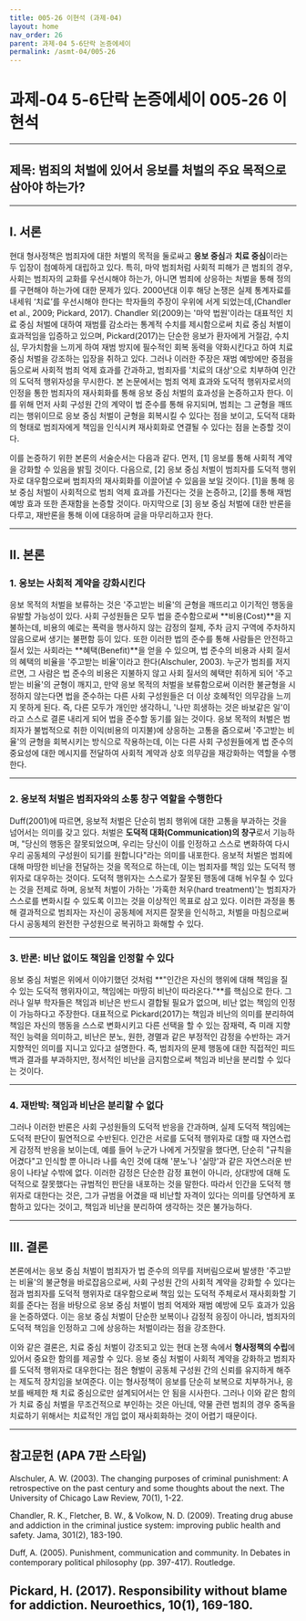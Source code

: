 ```yaml
---
title: 005-26 이현석 (과제-04)
layout: home
nav_order: 26
parent: 과제-04 5-6단락 논증에세이
permalink: /asmt-04/005-26
---
```


# 과제-04 5-6단락 논증에세이 005-26 이현석 

---

## 제목: 범죄의 처벌에 있어서 응보를 처벌의 주요 목적으로 삼아야 하는가?

---

## I. 서론

현대 형사정책은 범죄자에 대한 처벌의 목적을 둘로싸고 **응보 중심**과 **치료 중심**이라는 두 입장이 첨예하게 대립하고 있다. 특히, 마약 범죄처럼 사회적 피해가 큰 범죄의 경우, 사회는 범죄자의 교화를 우선시해야 하는가, 아니면 범죄에 상응하는 처벌을 통해 정의를 구현해야 하는가에 대한 문제가 있다. 2000년대 이후 해당 논쟁은 실제 통계자료를 내세워 ‘치료’를 우선시해야 한다는 학자들의 주장이 우위에 서게 되었는데,(Chandler et al., 2009; Pickard, 2017). Chandler 외(2009)는 '마약 법원'이라는 대표적인 치료 중심 처벌에 대하여 재범률 감소라는 통계적 수치를 제시함으로써 치료 중심 처벌이 효과적임을 입증하고 있으며, Pickard(2017)는 단순한 응보가 환자에게 거절감, 수치심, 무가치함을 느끼게 하여 재범 방지에 필수적인 회복 동력을 약화시킨다고 하여 치료 중심 처벌을 강조하는 입장을 취하고 있다. 그러나 이러한 주장은 재범 예방에만 중점을 둠으로써 사회적 범죄 억제 효과를 간과하고, 범죄자를 '치료의 대상'으로 치부하여 인간의 도덕적 행위자성을 무시한다. 본 논문에서는 범죄 억제 효과와 도덕적 행위자로서의 인정을 통한 범죄자의 재사회화를 통해 응보 중심 처벌의 효과성을 논증하고자 한다. 이를 위해 먼저 사회 구성원 간의 계약이 법 준수를 통해 유지되며, 범죄는 그 균형을 깨뜨리는 행위이므로 응보 중심 처벌이 균형을 회복시킬 수 있다는 점을 보이고, 도덕적 대화의 형태로 범죄자에게 책임을 인식시켜 재사회화로 연결될 수 있다는 점을 논증할 것이다.

이를 논증하기 위한 본론의 서술순서는 다음과 같다. 먼저, [1] 응보를 통해 사회적 계약을 강화할 수 있음을 밝힐 것이다. 다음으로, [2] 응보 중심 처벌이 범죄자를 도덕적 행위자로 대우함으로써 범죄자의 재사회화를 이끌어낼 수 있음을 보일 것이다. [1]을 통해 응보 중심 처벌이 사회적으로 범죄 억제 효과를 가진다는 것을 논증하고, [2]를 통해 재범 예방 효과 또한 존재함을 논증할 것이다. 마지막으로 [3] 응보 중심 처벌에 대한 반론을 다루고, 재반론을 통해 이에 대응하며 글을 마무리하고자 한다.

---

## II. 본론

### 1. 응보는 사회적 계약을 강화시킨다

응보 목적의 처벌을 보류하는 것은 '주고받는 비율'의 균형을 깨뜨리고 이기적인 행동을 유발할 가능성이 있다. 사회 구성원들은 모두 법을 준수함으로써 **비용(Cost)**을 지불하는데, 비용의 예로는 폭력을 행사하지 않는 감정의 절제, 주차 금지 구역에 주차하지 않음으로써 생기는 불편함 등이 있다. 또한 이러한 법의 준수를 통해 사람들은 안전하고 질서 있는 사회라는 **혜택(Benefit)**을 얻을 수 있으며, 법 준수의 비용과 사회 질서의 혜택의 비율을 '주고받는 비율'이라고 한다(Alschuler, 2003). 누군가 범죄를 저지르면, 그 사람은 법 준수의 비용은 지불하지 않고 사회 질서의 혜택만 취하게 되어 '주고받는 비율'의 균형이 깨지고, 만약 응보 목적의 처벌을 보류함으로써 이러한 불균형을 시정하지 않는다면 법을 준수하는 다른 사회 구성원들은 더 이상 호혜적인 의무감을 느끼지 못하게 된다. 즉, 다른 모두가 개인만 생각하니, '나만 희생하는 것은 바보같은 일'이라고 스스로 결론 내리게 되어 법을 준수할 동기를 잃는 것이다. 응보 목적의 처벌은 범죄자가 불법적으로 취한 이익(비용의 미지불)에 상응하는 고통을 줌으로써 '주고받는 비율'의 균형을 회복시키는 방식으로 작용하는데, 이는 다른 사회 구성원들에게 법 준수의 중요성에 대한 메시지를 전달하여 사회적 계약과 상호 의무감을 재강화하는 역할을 수행한다.

---

### 2. 응보적 처벌은 범죄자와의 소통 창구 역할을 수행한다

Duff(2001)에 따르면, 응보적 처벌은 단순히 범죄 행위에 대한 고통을 부과하는 것을 넘어서는 의미를 갖고 있다. 처벌은 **도덕적 대화(Communication)의 창구**로서 기능하며, "당신의 행동은 잘못되었으며, 우리는 당신이 이를 인정하고 스스로 변화하여 다시 우리 공동체의 구성원이 되기를 원합니다"라는 의미를 내포한다. 응보적 처벌은 범죄에 대해 마땅한 비난을 전달하는 것을 목적으로 하는데, 이는 범죄자를 책임 있는 도덕적 행위자로 대우하는 것이다. 도덕적 행위자는 스스로가 잘못된 행동에 대해 뉘우칠 수 있다는 것을 전제로 하며, 응보적 처벌이 가하는 '가혹한 처우(hard treatment)'는 범죄자가 스스로를 변화시킬 수 있도록 이끄는 것을 이상적인 목표로 삼고 있다. 이러한 과정을 통해 결과적으로 범죄자는 자신이 공동체에 저지른 잘못을 인식하고, 처벌을 마침으로써 다시 공동체의 완전한 구성원으로 복귀하고 화해할 수 있다.

---

### 3. 반론: 비난 없이도 책임을 인정할 수 있다

응보 중심 처벌은 위에서 이야기했던 것처럼 **"인간은 자신의 행위에 대해 책임을 질 수 있는 도덕적 행위자이고, 책임에는 마땅히 비난이 따라온다."**를 핵심으로 한다. 그러나 일부 학자들은 책임과 비난은 반드시 결합될 필요가 없으며, 비난 없는 책임의 인정이 가능하다고 주장한다. 대표적으로 Pickard(2017)는 책임과 비난의 의미를 분리하여 책임은 자신의 행동을 스스로 변화시키고 다른 선택을 할 수 있는 잠재력, 즉 미래 지향적인 능력을 의미하고, 비난은 분노, 원한, 경멸과 같은 부정적인 감정을 수반하는 과거 지향적인 의미를 지니고 있다고 설명한다. 즉, 범죄자의 문제 행동에 대한 직접적인 피드백과 결과를 부과하지만, 정서적인 비난을 금지함으로써 책임과 비난을 분리할 수 있다는 것이다.

---

### 4. 재반박: 책임과 비난은 분리할 수 없다

그러나 이러한 반론은 사회 구성원들의 도덕적 반응을 간과하며, 실제 도덕적 책임에는 도덕적 판단이 필연적으로 수반된다. 인간은 서로를 도덕적 행위자로 대할 때 자연스럽게 감정적 반응을 보이는데, 예를 들어 누군가 나에게 거짓말을 했다면, 단순히 "규칙을 어겼다"고 인식할 뿐 아니라 나를 속인 것에 대해 '분노'나 '실망'과 같은 자연스러운 반응이 나타날 수밖에 없다. 이러한 감정은 단순한 감정 표현이 아니라, 상대방에 대해 도덕적으로 잘못했다는 규범적인 판단을 내포하는 것을 말한다. 따라서 인간을 도덕적 행위자로 대한다는 것은, 그가 규범을 어겼을 때 비난할 자격이 있다는 의미를 당연하게 포함하고 있다는 것이고, 책임과 비난을 분리하여 생각하는 것은 불가능하다.

---

## III. 결론 

본론에서는 응보 중심 처벌이 범죄자가 법 준수의 의무를 저버림으로써 발생한 '주고받는 비율'의 불균형을 바로잡음으로써, 사회 구성원 간의 사회적 계약을 강화할 수 있다는 점과 범죄자를 도덕적 행위자로 대우함으로써 책임 있는 도덕적 주체로서 재사회화할 기회를 준다는 점을 바탕으로 응보 중심 처벌이 범죄 억제와 재범 예방에 모두 효과가 있음을 논증하였다. 이는 응보 중심 처벌이 단순한 보복이나 감정적 응징이 아니라, 범죄자의 도덕적 책임을 인정하고 그에 상응하는 처벌이라는 점을 강조한다. 

이와 같은 결론은, 치료 중심 처벌이 강조되고 있는 현대 논쟁 속에서 **형사정책의 수립**에 있어서 중요한 함의를 제공할 수 있다. 응보 중심 처벌이 사회적 계약을 강화하고 범죄자를 도덕적 행위자로 대우한다는 점은 형벌이 공동체 구성원 간의 신뢰를 유지하게 해주는 제도적 장치임을 보여준다. 이는 형사정책이 응보를 단순히 보복으로 치부하거나, 응보를 배제한 채 치료 중심으로만 설계되어서는 안 됨을 시사한다. 그러나 이와 같은 함의가 치료 중심 처벌을 무조건적으로 부인하는 것은 아닌데, 약물 관련 범죄의 경우 중독을 치료하기 위해서는 치료적인 개입 없이 재사회화하는 것이 어렵기 때문이다.

---

## 참고문헌 (APA 7판 스타일)

Alschuler, A. W. (2003). The changing purposes of criminal punishment: A retrospective on the past century and some thoughts about the next. The University of Chicago Law Review, 70(1), 1-22.

Chandler, R. K., Fletcher, B. W., & Volkow, N. D. (2009). Treating drug abuse and addiction in the criminal justice system: improving public health and safety. Jama, 301(2), 183-190.

Duff, A. (2005). Punishment, communication and community. In Debates in contemporary political philosophy (pp. 397-417). Routledge.

Pickard, H. (2017). Responsibility without blame for addiction. Neuroethics, 10(1), 169-180.
---